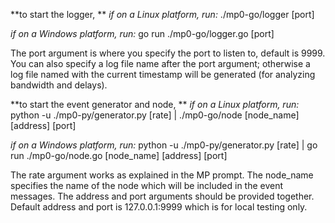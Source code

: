 **to start the logger, **
*if on a Linux platform, run:*
./mp0-go/logger [port]

*if on a Windows platform, run:*
go run ./mp0-go/logger.go [port]

The port argument is where you specify the port to listen to, default is 9999. You can also specify a log file name after the port argument; otherwise a log file named with the current timestamp will be generated (for analyzing bandwidth and delays).

**to start the event generator and node, **
*if on a Linux platform, run:*
python -u ./mp0-py/generator.py [rate] | ./mp0-go/node [node_name] [address] [port]

*if on a Windows platform, run:*
python -u ./mp0-py/generator.py [rate] | go run ./mp0-go/node.go [node_name] [address] [port]

The rate argument works as explained in the MP prompt. The node_name specifies the name of the node which will be included in the event messages. The address and port arguments should be provided together. Default address and port is 127.0.0.1:9999 which is for local testing only.


